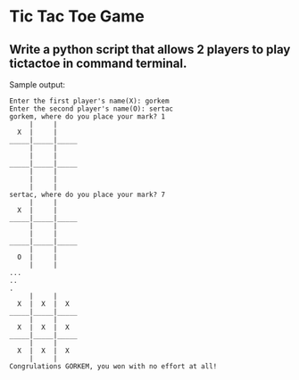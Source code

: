 # Tic Tac Toe Game

Write a python script that allows 2 players to play tictactoe in command terminal.
---
Sample output:

	Enter the first player's name(X): gorkem
	Enter the second player's name(O): sertac
	gorkem, where do you place your mark? 1
	     |     |
	  X  |     |
	_____|_____|_____
	     |     |
	     |     |
	_____|_____|_____
	     |     |
	     |     |
	     |     |     
	sertac, where do you place your mark? 7
	     |     |
	  X  |     |
	_____|_____|_____
	     |     |
	     |     |
	_____|_____|_____
	     |     |
	  O  |     |
	     |     |     
	...
	..
	.
	     |     |
	  X  |  X  |  X
	_____|_____|_____
	     |     |
	  X  |  X  |  X
	_____|_____|_____
	     |     |
	  X  |  X  |  X
	     |     |     
	Congrulations GORKEM, you won with no effort at all!
